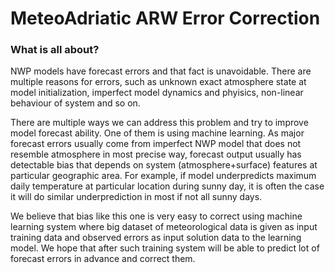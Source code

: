 # MeteoAdriatic ARW Error Correction

### What is all about?
NWP models have forecast errors and that fact is unavoidable. There are multiple reasons for errors, such as unknown exact atmosphere state at model initialization, imperfect model dynamics and phyisics, non-linear behaviour of system and so on.

There are multiple ways we can address this problem and try to improve model forecast ability. One of them is using machine learning. As major forecast errors usually come from imperfect NWP model that does not resemble atmosphere in most precise way, forecast output usually has detectable bias that depends on system (atmosphere+surface) features at particular geographic area. For example, if model underpredicts maximum daily temperature at particular location during sunny day, it is often the case it will do similar underprediction in most if not all sunny days.

We believe that bias like this one is very easy to correct using machine learning system where big dataset of meteorological data is given as input training data and observed errors as input solution data to the learning model. We hope that after such training system will be able to predict lot of forecast errors in advance and correct them.